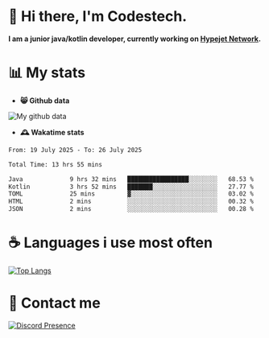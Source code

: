 # 👋 Hi there, I'm Codestech.
**I am a junior java/kotlin developer, currently working on [Hypejet Network](https://github.com/Hypejet).**

# 📊 My stats
- **😸 Github data**

![My github data](https://github-readme-stats.vercel.app/api?username=Codestech1&count_private=true&include_all_commits=true&theme=codeSTACKr)

- **🕰️ Wakatime stats**
<!--START_SECTION:waka-->

```txt
From: 19 July 2025 - To: 26 July 2025

Total Time: 13 hrs 55 mins

Java             9 hrs 32 mins   █████████████████░░░░░░░░   68.53 %
Kotlin           3 hrs 52 mins   ███████░░░░░░░░░░░░░░░░░░   27.77 %
TOML             25 mins         ▓░░░░░░░░░░░░░░░░░░░░░░░░   03.02 %
HTML             2 mins          ░░░░░░░░░░░░░░░░░░░░░░░░░   00.32 %
JSON             2 mins          ░░░░░░░░░░░░░░░░░░░░░░░░░   00.28 %
```

<!--END_SECTION:waka-->

# ☕ Languages i use most often
[![Top Langs](https://github-readme-stats.vercel.app/api/top-langs/?username=Codestech1&layout=compact&langs_count=8&exclude_repo=window5000.github.io&theme=codeSTACKr)](https://github.com/anuraghazra/github-readme-stats)

# 💬 Contact me
[![Discord Presence](https://lanyard.cnrad.dev/api/650718742157852740)](https://discord.com/users/650718742157852740)
</br>
